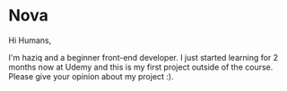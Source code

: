 # Nova

Hi Humans,

I'm haziq and a beginner front-end developer. I just started learning for 2 months now at Udemy and this is my first project outside of the course. Please give your opinion about my project :).

